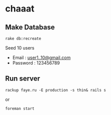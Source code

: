 chaaat
======

## Make Database

```
rake db:recreate
```

Seed 10 users
* Email : user1..10@gmail.com
* Password : 123456789


## Run server

```
rackup faye.ru -E production -s thin& rails s

```

or

```
foreman start
```



